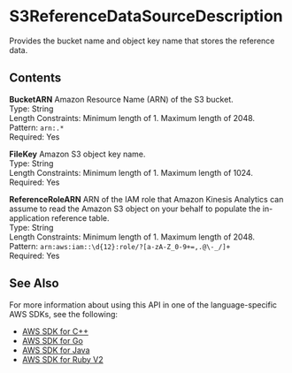 # S3ReferenceDataSourceDescription<a name="API_S3ReferenceDataSourceDescription"></a>

Provides the bucket name and object key name that stores the reference data\.

## Contents<a name="API_S3ReferenceDataSourceDescription_Contents"></a>

 **BucketARN**   <a name="analytics-Type-S3ReferenceDataSourceDescription-BucketARN"></a>
Amazon Resource Name \(ARN\) of the S3 bucket\.  
Type: String  
Length Constraints: Minimum length of 1\. Maximum length of 2048\.  
Pattern: `arn:.*`   
Required: Yes

 **FileKey**   <a name="analytics-Type-S3ReferenceDataSourceDescription-FileKey"></a>
Amazon S3 object key name\.  
Type: String  
Length Constraints: Minimum length of 1\. Maximum length of 1024\.  
Required: Yes

 **ReferenceRoleARN**   <a name="analytics-Type-S3ReferenceDataSourceDescription-ReferenceRoleARN"></a>
ARN of the IAM role that Amazon Kinesis Analytics can assume to read the Amazon S3 object on your behalf to populate the in\-application reference table\.  
Type: String  
Length Constraints: Minimum length of 1\. Maximum length of 2048\.  
Pattern: `arn:aws:iam::\d{12}:role/?[a-zA-Z_0-9+=,.@\-_/]+`   
Required: Yes

## See Also<a name="API_S3ReferenceDataSourceDescription_SeeAlso"></a>

For more information about using this API in one of the language\-specific AWS SDKs, see the following:
+  [AWS SDK for C\+\+](http://docs.aws.amazon.com/goto/SdkForCpp/kinesisanalytics-2015-08-14/S3ReferenceDataSourceDescription) 
+  [AWS SDK for Go](http://docs.aws.amazon.com/goto/SdkForGoV1/kinesisanalytics-2015-08-14/S3ReferenceDataSourceDescription) 
+  [AWS SDK for Java](http://docs.aws.amazon.com/goto/SdkForJava/kinesisanalytics-2015-08-14/S3ReferenceDataSourceDescription) 
+  [AWS SDK for Ruby V2](http://docs.aws.amazon.com/goto/SdkForRubyV2/kinesisanalytics-2015-08-14/S3ReferenceDataSourceDescription) 